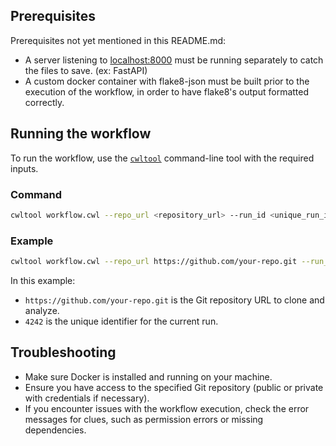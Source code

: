 ## Prerequisites

Prerequisites not yet mentioned in this README.md:
- A server listening to [localhost:8000](localhost:8000) must be running separately to catch the files to save. (ex: FastAPI)
- A custom docker container with flake8-json must be built prior to the execution of the workflow, in order to have flake8's output formatted correctly.

## Running the workflow

To run the workflow, use the [`cwltool`](https://github.com/common-workflow-language/cwltool) command-line tool with the required inputs.

### Command

```bash
cwltool workflow.cwl --repo_url <repository_url> --run_id <unique_run_id>
```

### Example

```bash
cwltool workflow.cwl --repo_url https://github.com/your-repo.git --run_id 4242
```

In this example:
- `https://github.com/your-repo.git` is the Git repository URL to clone and analyze.
- `4242` is the unique identifier for the current run.

## Troubleshooting

- Make sure Docker is installed and running on your machine.
- Ensure you have access to the specified Git repository (public or private with credentials if necessary).
- If you encounter issues with the workflow execution, check the error messages for clues, such as permission errors or missing dependencies.
